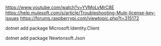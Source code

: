 https://www.youtube.com/watch?v=YVMoLvMrC8E
https://help.mulesoft.com/s/article/Troubleshooting-Mule-license-key-issues
https://forums.raspberrypi.com/viewtopic.php?t=315172

dotnet add package Microsoft.Identity.Client 

dotnet add package Newtonsoft.Json
